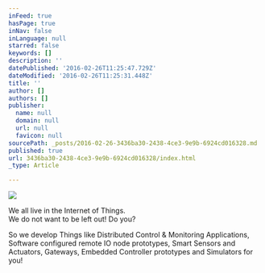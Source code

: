 ```yaml
---
inFeed: true
hasPage: true
inNav: false
inLanguage: null
starred: false
keywords: []
description: ''
datePublished: '2016-02-26T11:25:47.729Z'
dateModified: '2016-02-26T11:25:31.448Z'
title: ''
author: []
authors: []
publisher:
  name: null
  domain: null
  url: null
  favicon: null
sourcePath: _posts/2016-02-26-3436ba30-2438-4ce3-9e9b-6924cd016328.md
published: true
url: 3436ba30-2438-4ce3-9e9b-6924cd016328/index.html
_type: Article

---
```

![](https://the-grid-user-content.s3-us-west-2.amazonaws.com/f742c2a0-84b1-43d7-b187-c49f33244722.jpg)

We all live in the Internet of Things.  
We do not want to be left out! Do you?

So we develop Things like Distributed Control & Monitoring Applications, Software configured remote IO node prototypes, Smart Sensors and Actuators, Gateways, Embedded Controller prototypes and Simulators for you!